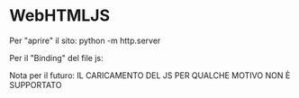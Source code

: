 # WebHTMLJS

Per "aprire" il sito:
python -m http.server

Per il "Binding" del file js:
<script src="script.js" defer></script>

Nota per il futuro:
IL CARICAMENTO DEL JS PER QUALCHE MOTIVO NON È SUPPORTATO